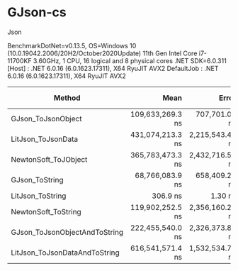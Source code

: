 # GJson-cs
Json

BenchmarkDotNet=v0.13.5, OS=Windows 10 (10.0.19042.2006/20H2/October2020Update)
11th Gen Intel Core i7-11700KF 3.60GHz, 1 CPU, 16 logical and 8 physical cores
.NET SDK=6.0.311
  [Host]     : .NET 6.0.16 (6.0.1623.17311), X64 RyuJIT AVX2
  DefaultJob : .NET 6.0.16 (6.0.1623.17311), X64 RyuJIT AVX2


|                        Method |             Mean |           Error |          StdDev | Ratio | RatioSD |       Gen0 |       Gen1 |       Gen2 |   Allocated | Alloc Ratio |
|------------------------------ |-----------------:|----------------:|----------------:|------:|--------:|-----------:|-----------:|-----------:|------------:|------------:|
|            GJson_ToJsonObject | 109,633,269.3 ns |   707,701.08 ns |   661,984.02 ns | 1.000 |    0.00 | 27800.0000 | 13800.0000 |          - | 232699931 B |        1.00 |
|            LitJson_ToJsonData | 431,074,213.3 ns | 2,215,543.43 ns | 2,072,420.70 ns | 3.932 |    0.03 | 35000.0000 | 17000.0000 |          - | 294308448 B |        1.26 |
|          NewtonSoft_ToJObject | 365,783,473.3 ns | 2,432,716.51 ns | 2,275,564.53 ns | 3.337 |    0.03 | 48000.0000 | 21000.0000 |          - | 405173704 B |        1.74 |
|                GJson_ToString |  68,766,083.9 ns |   658,409.20 ns |   583,662.61 ns | 0.627 |    0.01 | 11125.0000 | 11125.0000 | 11125.0000 | 129917735 B |        0.56 |
|              LitJson_ToString |         306.9 ns |         1.30 ns |         1.22 ns | 0.000 |    0.00 |          - |          - |          - |           - |        0.00 |
|           NewtonSoft_ToString | 119,902,252.5 ns | 2,356,160.25 ns | 2,314,064.41 ns | 1.095 |    0.02 | 21200.0000 | 14200.0000 | 10600.0000 | 177124610 B |        0.76 |
| GJson_ToJsonObjectAndToString | 222,455,540.0 ns | 2,326,373.87 ns | 2,176,091.56 ns | 2.029 |    0.02 | 35666.6667 | 24000.0000 |  8000.0000 | 297637264 B |        1.28 |
| LitJson_ToJsonDataAndToString | 616,541,571.4 ns | 1,532,534.79 ns | 1,358,552.18 ns | 5.623 |    0.04 | 56000.0000 | 33000.0000 |  8000.0000 | 467940176 B |        2.01 |

